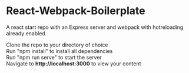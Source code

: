 # React-Webpack-Boilerplate
A react start repo with an Express server and webpack with hotreloading already enabled.

Clone the repo to your directory of choice  
Run "npm install" to install all dependencies  
Run "npm run serve" to start the server  
Navigate to __http://localhost:3000__ to view your content
